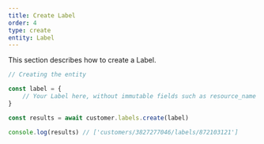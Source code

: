 ```yaml
---
title: Create Label
order: 4
type: create
entity: Label
---
```


This section describes how to create a Label.

```javascript
// Creating the entity

const label = {
    // Your Label here, without immutable fields such as resource_name
}

const results = await customer.labels.create(label)

console.log(results) // ['customers/3827277046/labels/872103121']
```
